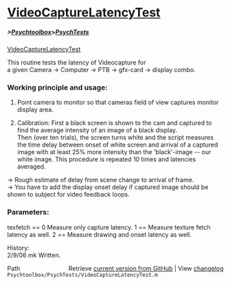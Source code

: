 # [VideoCaptureLatencyTest](VideoCaptureLatencyTest)
##### >[Psychtoolbox](Psychtoolbox)>[PsychTests](PsychTests)

[VideoCaptureLatencyTest](VideoCaptureLatencyTest)  
  
This routine tests the latency of Videocapture for  
a given Camera -\> Computer -\> PTB -\> gfx-card -\> display combo.  
  
### Working principle and usage:  
  
1. Point camera to monitor so that cameras field of view captures monitor  
display area.  
  
2. Calibration: First a black screen is shown to the cam and captured to  
find the average intensity of an image of a black display.  
Then (over ten trials), the screen turns white and the script measures  
the time delay between onset of white screen and arrival of a captured  
image with at least 25% more intensity than the 'black'-image -- our  
white image. This procedure is repeated 10 times and latencies averaged.  
  
-\> Rough estimate of delay from scene change to arrival of frame.  
-\> You have to add the display onset delay if captured image should be  
shown to subject for video feedback loops.  
  
### Parameters:  
  
texfetch == 0 Measure only capture latency. 1 == Measure texture fetch  
latency as well. 2 == Measure drawing and onset latency as well.  
  
History:  
2/9/06 mk Written.  




<div class="code_header" style="text-align:right;">
  <span style="float:left;">Path&nbsp;&nbsp;</span> <span class="counter">Retrieve <a href=
  "https://raw.github.com/Psychtoolbox-3/Psychtoolbox-3/beta/Psychtoolbox/PsychTests/VideoCaptureLatencyTest.m">current version from GitHub</a> | View <a href=
  "https://github.com/Psychtoolbox-3/Psychtoolbox-3/commits/beta/Psychtoolbox/PsychTests/VideoCaptureLatencyTest.m">changelog</a></span>
</div>
<div class="code">
  <code>Psychtoolbox/PsychTests/VideoCaptureLatencyTest.m</code>
</div>

